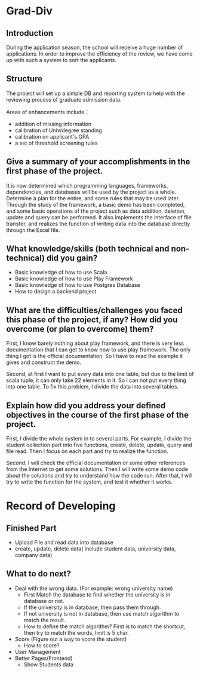 # Grad-Div

## Introduction

During the application season, the school will receive a huge number of applications. 
In order to improve the efficiency of the review, we have come up with such a system to sort the applicants.



## Structure

The project will set up a simple DB and reporting system to help with the reviewing process
of graduate admission data.

Areas of enhancements include：
* addition of missing information
* calibration of Univ/degree standing
* calibration on applicant's GPA
* a set of threshold screening rules


## Give a summary of your accomplishments in the first phase of the project.

It is now determined which programming languages, frameworks, dependencies, and databases will be used by the project as a whole.
Determine a plan for the entire, and some rules that may be used later.
Through the study of the framework, a basic demo has been completed, and some basic operations of the project such as data addition,
deletion, update and query can be performed.
It also implements the interface of file transfer, and realizes the function of writing data into the database directly through the Excel file.

## What knowledge/skills (both technical and non-technical) did you gain?

* Basic knowledge of how to use Scala
* Basic knowledge of how to use Play Framework
* Basic knowledge of how to use Postgres Database
* How to design a backend project

## What are the difficulties/challenges you faced this phase of the project, if any? How did you overcome (or plan to overcome) them?

First, I know barely nothing about play framework, and there is very less documentation that I can get to know how to use play framework. 
The only thing I got is the official documentation. So I have to read the example it gives and construct the demo.

Second, at first I want to put every data into one table, but due to the limit of scala tuple, it can only take 22 elements in it. 
So I can not put every thing into one table. To fix this problem, I divide the data into several tables.

## Explain how did you address your defined objectives in the course of the first phase of the project.

First, I divide the whole system in to several parts. For example, I divide the student collection part into five functions, create, delete, update, query and file read.
Then I focus on each part and try to realize the function.

Second, I will check the official documentation or some other references from the Internet to get some solutions. Then I will write some demo code about the solutions and 
try to understand how the code run. After that, I will try to write the function for the system, and test it whether it works.

# Record of Developing

## Finished Part

* Upload File and read data into database
* create, update, delete data( include student data, university data, company data)


## What to do next?

* Deal with the wrong data. (For example: wrong university name)
  * First Match the database to find whether the university is in database or not.
  * If the university is in database, then pass them through.
  * If not university is not in database, then use match algorithm to match the result.
  * How to define the match algorithm? First is to match the shortcut, then try to match the words, limit is 5 char.
* Score (Figure out a way to score the student)
  * How to score?
* User Management
* Better Pages(Frontend)
  * Show Students data